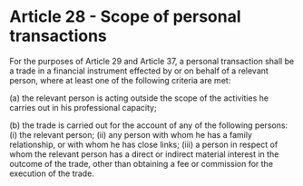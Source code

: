 # Article 28 - Scope of personal transactions


For the purposes of Article 29 and Article 37, a personal transaction shall be a trade in a financial instrument effected by or on behalf of a relevant person, where at least one of the following criteria are met:

(a) the relevant person is acting outside the scope of the activities he carries out in his professional capacity;

(b) the trade is carried out for the account of any of the following persons: (i) the relevant person; (ii) any person with whom he has a family relationship, or with whom he has close links; (iii) a person in respect of whom the relevant person has a direct or indirect material interest in the outcome of the trade, other than obtaining a fee or commission for the execution of the trade.
